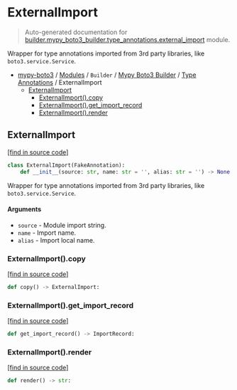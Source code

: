 # ExternalImport

> Auto-generated documentation for [builder.mypy_boto3_builder.type_annotations.external_import](https://github.com/vemel/mypy_boto3/blob/master/builder/mypy_boto3_builder/type_annotations/external_import.py) module.

Wrapper for type annotations imported from 3rd party libraries, like `boto3.service.Service`.

- [mypy-boto3](../../../README.md#mypy_boto3) / [Modules](../../../MODULES.md#mypy-boto3-modules) / `Builder` / [Mypy Boto3 Builder](../index.md#mypy-boto3-builder) / [Type Annotations](index.md#type-annotations) / ExternalImport
    - [ExternalImport](#externalimport)
        - [ExternalImport().copy](#externalimportcopy)
        - [ExternalImport().get_import_record](#externalimportget_import_record)
        - [ExternalImport().render](#externalimportrender)

## ExternalImport

[[find in source code]](https://github.com/vemel/mypy_boto3/blob/master/builder/mypy_boto3_builder/type_annotations/external_import.py#L10)

```python
class ExternalImport(FakeAnnotation):
    def __init__(source: str, name: str = '', alias: str = '') -> None:
```

Wrapper for type annotations imported from 3rd party libraries, like
`boto3.service.Service`.

#### Arguments

- `source` - Module import string.
- `name` - Import name.
- `alias` - Import local name.

### ExternalImport().copy

[[find in source code]](https://github.com/vemel/mypy_boto3/blob/master/builder/mypy_boto3_builder/type_annotations/external_import.py#L33)

```python
def copy() -> ExternalImport:
```

### ExternalImport().get_import_record

[[find in source code]](https://github.com/vemel/mypy_boto3/blob/master/builder/mypy_boto3_builder/type_annotations/external_import.py#L30)

```python
def get_import_record() -> ImportRecord:
```

### ExternalImport().render

[[find in source code]](https://github.com/vemel/mypy_boto3/blob/master/builder/mypy_boto3_builder/type_annotations/external_import.py#L27)

```python
def render() -> str:
```
